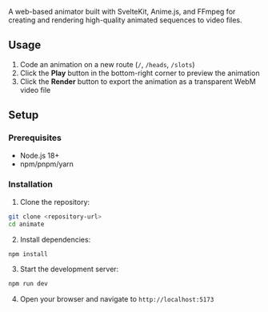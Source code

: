 A web-based animator built with SvelteKit, Anime.js, and FFmpeg for creating and rendering high-quality animated sequences to video files.

## Usage

1. Code an animation on a new route (`/`, `/heads`, `/slots`)
2. Click the **Play** button in the bottom-right corner to preview the animation
3. Click the **Render** button to export the animation as a transparent WebM video file

## Setup

### Prerequisites

- Node.js 18+ 
- npm/pnpm/yarn

### Installation

1. Clone the repository:
```bash
git clone <repository-url>
cd animate
```

2. Install dependencies:
```bash
npm install
```

3. Start the development server:
```bash
npm run dev
```

4. Open your browser and navigate to `http://localhost:5173`

